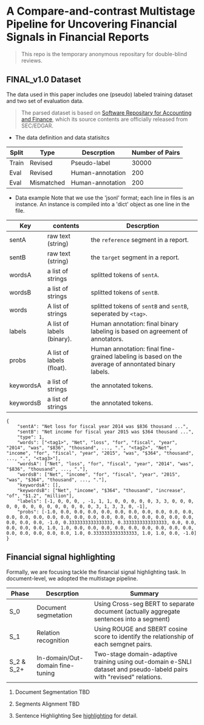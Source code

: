 # A Compare-and-contrast Multistage Pipeline for Uncovering Financial Signals in Financial Reports

> This repo is the temporary anonymous repositary for double-blind reviews.

## FINAL_v1.0 Dataset
The data used in this paper includes one (pseudo) labeled training dataset and two set of evaluation data.

> The parsed dataset is based on [Software Repositary for Accounting and Finance](https://sraf.nd.edu/sec-edgar-data/), which its source contents are officially released from SEC/EDGAR. 

- The data definition and data statisitcs

Split  | Type       | Descrption       | Number of Pairs |
---    | ---        | ---              | ---    |
Train  | Revised    | Pseudo-label     | 30000  |
Eval   | Revised    | Human-annotation | 200    |
Eval   | Mismatched | Human-annotation | 200    |

- Data example 
Note that we use the 'jsonl' format; each line in files is an instance.
An instance is compiled into a 'dict' object as one line in the file.

Key     | contents | Descrption |
---     | ---      | ---- |              
sentA   | raw text (string) | the `reference` segment in a report.
sentB   | raw text (string) | the `target` segment in a report.
wordsA  | a list of strings | splitted tokens of `sentA`.
wordsB  | a list of strings | splitted tokens of `sentB`.
words   | A list of strings | splitted tokens of `sentB` and `sentB`, seperated by `<tag>`.
labels  | A list of labels (binary). | Human annotation: final binary labeling is based on agreement of annotators.
probs   | A list of labels (float).  | Human annotation: final fine-grained labeling is based on the average of annontated binary labels.
keywordsA  | a list of strings | the annotated tokens.
keywordsB  | a list of strings | the annotated tokens. 

```
{
    "sentA": "Net loss for fiscal year 2014 was $836 thousand ...", 
    "sentB": "Net income for fiscal year 2015 was $364 thousand ...",
    "type": 1, 
    "words": ["<tag1>", "Net", "loss", "for", "fiscal", "year", "2014", "was", "$836", "thousand", ..., ".", "<tag2>", "Net", "income", "for", "fiscal", "year", "2015", "was", "$364", "thousand", ..., ".", "<tag3>"], 
    "wordsA": ["Net", "loss", "for", "fiscal", "year", "2014", "was", "$836", "thousand", ..., "."], 
    "wordsB": ["Net", "income", "for", "fiscal", "year", "2015", "was", "$364", "thousand", ..., "."], 
    "keywordsA": [], 
    "keywordsB": ["Net", "income", "$364", "thousand", "increase", "of", "$1.2", "million"], 
    "labels": [-1, 0, 0, 0, , -1, 1, 1, 0, 0, 0, 0, 0, 3, 3, 0, 0, 0, 0, 0, 0, 0, 0, 0, 0, 0, 0, 0, 0, 3, 1, 3, 3, 0, -1], 
    "probs": [-1.0, 0.0, 0.0, 0.0, 0.0, 0.0, 0.0, 0.0, 0.0, 0.0, 0.0, 0.0, 0.0, 0.0, 0.0, 0.0, 0.0, 0.0, 0.0, 0.0, 0.0, 0.0, 0.0, 0.0, 0.0, 0.0, 0.0, 0.0, -1.0, 0.3333333333333333, 0.3333333333333333, 0.0, 0.0, 0.0, 0.0, 0.0, 1.0, 1.0, 0.0, 0.0, 0.0, 0.0, 0.0, 0.0, 0.0, 0.0, 0.0, 0.0, 0.0, 0.0, 0.0, 0.0, 1.0, 0.3333333333333333, 1.0, 1.0, 0.0, -1.0]
}
```

## Financial signal highlighting
Formally, we are focusing tackle the financial signal highlighting task.
In document-level, we adopted the multistage pipeline.

Phase | Descrption | Summary |
---   | ---        | ---     |
S_0   | Document segmetation    | Using Cross-seg BERT to separate document (actually aggregate sentences into a segment)
S_1   | Relation recognition    | Using ROUGE and SBERT cosine score to identify the relationship of each semgnet pairs.
S_2 & S_2+| In-domain/Out-domain fine-tuning  | Two-stage domain-adaptive training using out-domain e-SNLI dataset and pseudo-labeld pairs with "revised" relations.

1. Document Segmentation
TBD
2. Segments Alignment
TBD

3. Sentence Highlighting
See [highlighting](highlighting/) for detail.

